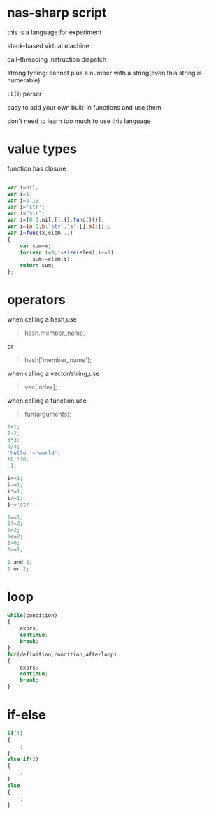 # nas-sharp script

this is a language for experiment

stack-based virtual machine

call-threading instruction dispatch

strong typing: cannot plus a number with a string(even this string is numerable)

LL(1) parser

easy to add your own built-in functions and use them

don't need to learn too much to use this language

# value types

function has closure

```javascript

var i=nil;
var i=1;
var i=0.1;
var i='str';
var i="str";
var i=[0,1,nil,[],{},func(){}];
var i={a:0,b:'str','s':[],s1:{}};
var i=func(x,elem...)
{
    var sum=x;
    for(var i=0;i<size(elem);i+=1)
        sum+=elem[i];
    return sum;
};
```

# operators

when calling a hash,use

> hash.member_name;

or

> hash['member_name'];

when calling a vector/string,use

> vec[index];

when calling a function,use

> fun(arguments);

```javascript
1+1;
2-2;
3*3;
4/4;
'hello '~'world';
!0;!!0;
-1;

i+=1;
i-=1;
i*=1;
i/=1;
i~='str';

1==1;
1!=2;
1<2;
1<=2;
1>0;
1>=1;

1 and 2;
1 or 2;
```

# loop
```javascript
while(condition)
{
    exprs;
    continue;
    break;
}
for(definition;condition;afterloop)
{
    exprs;
    continue;
    break;
}
```

# if-else
```javascript
if(1)
{
    ;
}
else if(2)
{
    ;
}
else
{
    ;
}
```
